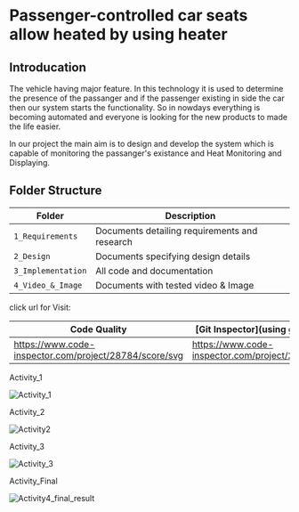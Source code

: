 # Passenger-controlled car seats allow heated by using heater

## Introducation
   
   The vehicle having major feature. In this technology it is used to determine the presence of the passanger and if the passenger existing in side the car then our system starts the functionality.
So in nowdays everything is becoming automated and everyone is looking for the new products to made the life easier.

In our project the main aim is to design and develop the system which is capable of monitoring the passanger's existance and Heat Monitoring
and Displaying.





## Folder Structure
Folder             | Description
-------------------| -----------------------------------------
`1_Requirements`   | Documents detailing requirements and research
`2_Design`         | Documents specifying design details
`3_Implementation` | All code and documentation
`4_Video_&_Image`  | Documents with tested video & Image




click url for Visit: 

 Code Quality |[Git Inspector](using github.io option)
 ---------------|--------------
https://www.code-inspector.com/project/28784/score/svg | https://www.code-inspector.com/project/28784/status/svg



Activity_1


![Activity_1](https://user-images.githubusercontent.com/89962294/133557872-5d00a05e-59b2-4c74-bfdc-1df86b9e1bb3.PNG)

Activity_2

![Activity2](https://user-images.githubusercontent.com/89962294/133557993-ba80f8f4-4620-41e6-8ea5-18b81334d7fc.PNG)


Activity_3


![Activity_3](https://user-images.githubusercontent.com/89962294/133558032-40a5dfbb-e4db-4d22-a8f6-96a0dc4dca64.PNG)


Activity_Final

![Activity4_final_result](https://user-images.githubusercontent.com/89962294/133558083-7c4299ff-8b5c-416d-a21a-976996b28730.PNG)


